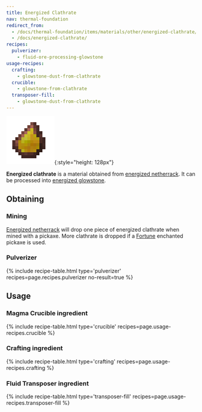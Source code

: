 ```yaml
---
title: Energized Clathrate
nav: thermal-foundation
redirect_from:
  - /docs/thermal-foundation/items/materials/other/energized-clathrate/
  - /docs/energized-clathrate/
recipes:
  pulverizer:
    - fluid-ore-processing-glowstone
usage-recipes:
  crafting:
    - glowstone-dust-from-clathrate
  crucible:
    - glowstone-from-clathrate
  transposer-fill:
    - glowstone-dust-from-clathrate
---
```


![Energized clathrate](/assets/images/thermal-foundation/clathrate-glowstone.gif){:style="height: 128px"}


**Energized clathrate** is a material obtained from [energized
netherrack](/docs/thermal-foundation/energized-netherrack/). It can be processed into [energized
glowstone](/docs/thermal-foundation/energized-glowstone/).


Obtaining
---------

### Mining
[Energized netherrack](/docs/thermal-foundation/energized-netherrack/) will drop one piece of
energized clathrate when mined with a pickaxe. More clathrate is dropped if a
[Fortune](https://minecraft.gamepedia.com/Fortune) enchanted pickaxe is used.

### Pulverizer
{% include recipe-table.html type='pulverizer' recipes=page.recipes.pulverizer no-result=true %}


Usage
-----

### Magma Crucible ingredient
{% include recipe-table.html type='crucible' recipes=page.usage-recipes.crucible %}

### Crafting ingredient
{% include recipe-table.html type='crafting' recipes=page.usage-recipes.crafting %}

### Fluid Transposer ingredient
{% include recipe-table.html type='transposer-fill' recipes=page.usage-recipes.transposer-fill %}
